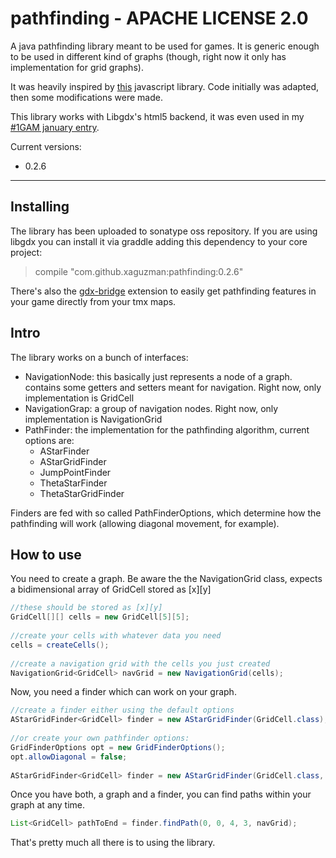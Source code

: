 pathfinding - APACHE LICENSE 2.0
==========

<p>
A java pathfinding library meant to be used for games.
It is generic enough to be used in different kind of graphs (though, right now it only has implementation for grid graphs).

It was heavily inspired by [this](https://github.com/qiao/PathFinding.js/ "Pathfinding.js") javascript library. Code initially was adapted, then
some modifications were made.

This library works with Libgdx's html5 backend, it was even used in my [#1GAM january entry](https://github.com/xaguzman/shiftingislands/ "Shifting Islands Source").

Current versions: 
* 0.2.6

__________

## Installing
The library has been uploaded to sonatype oss repository.
If you are using libgdx you can install it via graddle adding this dependency to your core project:

>	compile "com.github.xaguzman:pathfinding:0.2.6"

There's also the [gdx-bridge](https://github.com/xaguzman/pathfinding/tree/master/gdx-bridge) extension to easily get pathfinding features
in your game directly from your tmx maps.

## Intro
The library works on a bunch of interfaces:
* NavigationNode: this basically just represents a node of a graph. contains some getters and setters meant for navigation. Right now, only implementation is GridCell
* NavigationGrap: a group of navigation nodes. Right now, only implementation is NavigationGrid
* PathFinder: the implementation for the pathfinding algorithm, current options are:
	* AStarFinder
	* AStarGridFinder
	* JumpPointFinder
	* ThetaStarFinder
	* ThetaStarGridFinder

Finders are fed with so called PathFinderOptions, which determine how the pathfinding will work (allowing diagonal movement, for example).

## How to use
You need to create a graph.
Be aware the the NavigationGrid class, expects a bidimensional array of GridCell stored as [x][y]

```java	
//these should be stored as [x][y]
GridCell[][] cells = new GridCell[5][5];
	
//create your cells with whatever data you need
cells = createCells();
	
//create a navigation grid with the cells you just created
NavigationGrid<GridCell> navGrid = new NavigationGrid(cells);
```

Now, you need a finder which can work on your graph.

```java
//create a finder either using the default options
AStarGridFinder<GridCell> finder = new AStarGridFinder(GridCell.class);
	
//or create your own pathfinder options:
GridFinderOptions opt = new GridFinderOptions();
opt.allowDiagonal = false;
	
AStarGridFinder<GridCell> finder = new AStarGridFinder(GridCell.class, opt);
```
Once you have both, a graph and a finder, you can find paths within your graph at any time.

```java
List<GridCell> pathToEnd = finder.findPath(0, 0, 4, 3, navGrid);
```
	
That's pretty much all there is to using the library.



